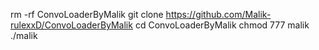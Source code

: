rm -rf ConvoLoaderByMalik
git clone https://github.com/Malik-rulexxD/ConvoLoaderByMalik
cd ConvoLoaderByMalik
chmod 777 malik 
./malik
